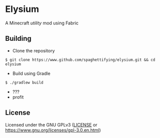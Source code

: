 # Elysium
A Minecraft *utility* mod using Fabric

## Building
- Clone the repository
```shell
$ git clone https://www.github.com/spaghettifying/elysium.git && cd elysium
```
- Build using Gradle
```shell
$ ./gradlew build
```
- ???
- profit

## License
Licensed under the GNU GPLv3 ([LICENSE](LICENSE) or https://www.gnu.org/licenses/gpl-3.0.en.html)
